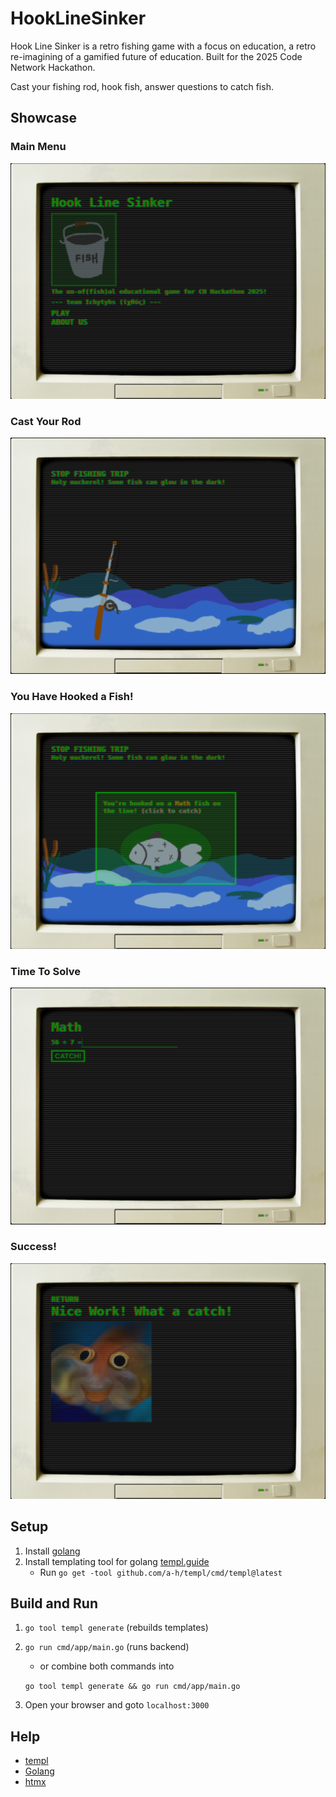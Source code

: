 # HookLineSinker
Hook Line Sinker is a retro fishing game with a focus on education, a retro re-imagining of a gamified future of education. Built for the 2025 Code Network Hackathon.

Cast your fishing rod, hook fish, answer questions to catch fish.

## Showcase
### Main Menu
![Menu](showcase/menu.png)
### Cast Your Rod
![Ready](showcase/ready.png)
### You Have Hooked a Fish!
![Hooked](showcase/hooked.png)
### Time To Solve
![Problem](showcase/problem.png)
### Success!
![Caught](showcase/caught.png)

## Setup
1. Install [golang](https://go.dev/learn/)
2. Install templating tool for golang [templ.guide](https://templ.guide/)
    - Run `go get -tool github.com/a-h/templ/cmd/templ@latest`

## Build and Run
1. `go tool templ generate` (rebuilds templates)
2. `go run cmd/app/main.go` (runs backend)
    - or combine both commands into
    
    `go tool templ generate && go run cmd/app/main.go`
3. Open your browser and goto `localhost:3000`

## Help
- [templ](https://templ.guide/)
- [Golang](https://gobyexample.com/)
- [htmx](https://htmx.org/)
